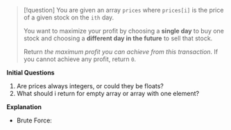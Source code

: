 >[!question]
>You are given an array `prices` where `prices[i]` is the price of a given stock on the `ith` day.
>
>You want to maximize your profit by choosing a **single day** to buy one stock and choosing a **different day in the future** to sell that stock.
>
>Return _the maximum profit you can achieve from this transaction_. If you cannot achieve any profit, return `0`.

**Initial Questions**
1. Are prices always integers, or could they be floats?
2. What should i return for empty array or array with one element?

**Explanation**
- Brute Force: 